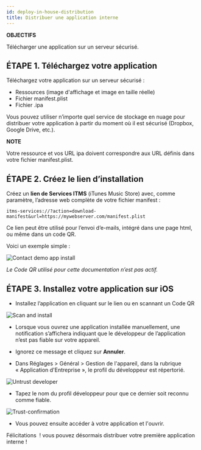 ```yaml
---
id: deploy-in-house-distribution
title: Distribuer une application interne
---
```

<div class = "objectives"> 

**OBJECTIFS**

Télécharger une application sur un serveur sécurisé.</div> 

## ÉTAPE 1. Téléchargez votre application

Téléchargez votre application sur un serveur sécurisé :

* Ressources (image d'affichage et image en taille réelle)
* Fichier manifest.plist
* Fichier .ipa

Vous pouvez utiliser n’importe quel service de stockage en nuage pour distribuer votre application à partir du moment où il est sécurisé (Dropbox, Google Drive, etc.).<div class = "tips"> 

**NOTE**

Votre ressource et vos URL ipa doivent correspondre aux URL définis dans votre fichier manifest.plist.</div> 

## ÉTAPE 2. Créez le lien d’installation

Créez un **lien de Services ITMS** (iTunes Music Store) avec, comme paramètre, l’adresse web complète de votre fichier manifest :

    itms-services://?action=download-manifest&url=https://mywebserver.com/manifest.plist
    
    

Ce lien peut être utilisé pour l’envoi d’e-mails, intégré dans une page html, ou même dans un code QR.

Voici un exemple simple :

![Contact demo app install](assets/en/deploy-in-house/Contact-demo-app-install.png)

*Le Code QR utilisé pour cette documentation n’est pas actif.*

## ÉTAPE 3. Installez votre application sur iOS

* Installez l’application en cliquant sur le lien ou en scannant un Code QR

![Scan and install](assets/en/deploy-in-house/Scan-and-install.png)

* Lorsque vous ouvrez une application installée manuellement, une notification s’affichera indiquant que le développeur de l’application n’est pas fiable sur votre appareil.

* Ignorez ce message et cliquez sur **Annuler**.

* Dans Réglages > Général > Gestion de l'appareil, dans la rubrique « Application d'Entreprise », le profil du développeur est répertorié.

![Untrust developer](assets/en/deploy-in-house/Untrust-developer.png)

* Tapez le nom du profil développeur pour que ce dernier soit reconnu comme fiable.

![Trust-confirmation](assets/en/deploy-in-house/Trust-confirmation.png)

* Vous pouvez ensuite accéder à votre application et l'ouvrir.

Félicitations  ! vous pouvez désormais distribuer votre première application interne !